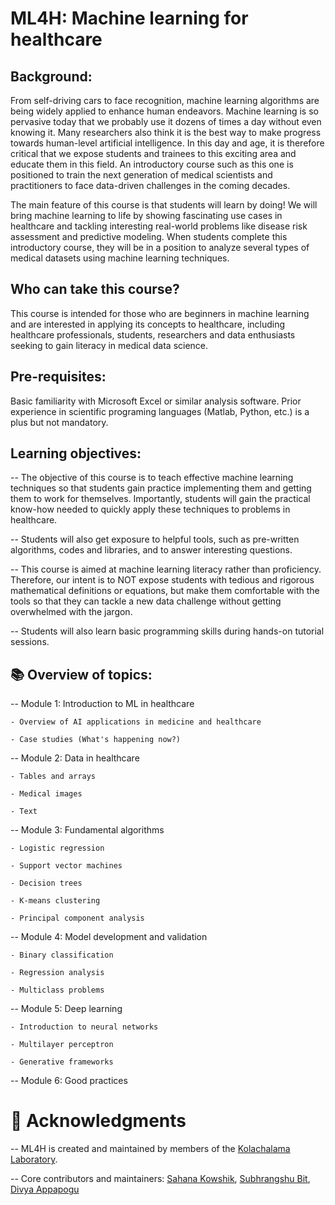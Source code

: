 # ML4H: Machine learning for healthcare

## Background:
From self-driving cars to face recognition, machine learning algorithms are being widely applied to enhance human endeavors. Machine learning is so pervasive today that we probably use it dozens of times a day without even knowing it. Many researchers also think it is the best way to make progress towards human-level artificial intelligence. In this day and age, it is therefore critical that we expose students and trainees to this exciting area and educate them in this field. An introductory course such as this one is positioned to train the next generation of medical scientists and practitioners to face data-driven challenges in the coming decades.

The main feature of this course is that students will learn by doing! We will bring machine learning to life by showing fascinating use cases in healthcare and tackling interesting real-world problems like disease risk assessment and predictive modeling. When students complete this introductory course, they will be in a position to analyze several types of medical datasets using machine learning techniques.

## Who can take this course?
This course is intended for those who are beginners in machine learning and are interested in applying its concepts to healthcare, including healthcare professionals, students, researchers and data enthusiasts seeking to gain literacy in medical data science.

## Pre-requisites: 
Basic familiarity with Microsoft Excel or similar analysis software. Prior experience in scientific programing languages (Matlab, Python, etc.) is a plus but not mandatory.

## Learning objectives:
-- The objective of this course is to teach effective machine learning techniques so that students gain practice implementing them and getting them to work for themselves. Importantly, students will gain the practical know-how needed to quickly apply these techniques to problems in healthcare. 

-- Students will also get exposure to helpful tools, such as pre-written algorithms, codes and libraries, and to answer interesting questions.

-- This course is aimed at machine learning literacy rather than proficiency. Therefore, our intent is to NOT expose students with tedious and rigorous mathematical definitions or equations, but make them comfortable with the tools so that they can tackle a new data challenge without getting overwhelmed with the jargon.

-- Students will also learn basic programming skills during hands-on tutorial sessions.

## 📚 Overview of topics:
-- Module 1: Introduction to ML in healthcare

	- Overview of AI applications in medicine and healthcare
 
	- Case studies (What's happening now?)
  
-- Module 2: Data in healthcare

	- Tables and arrays

  	- Medical images
  	
   	- Text
    	
-- Module 3: Fundamental algorithms
	
 	- Logistic regression
 
  	- Support vector machines
  
  	- Decision trees

   	- K-means clustering

	- Principal component analysis

-- Module 4: Model development and validation

	- Binary classification

  	- Regression analysis 
  	
   	- Multiclass problems
  
-- Module 5: Deep learning

	- Introduction to neural networks

 	- Multilayer perceptron

  	- Generative frameworks

-- Module 6: Good practices


# 🙌 Acknowledgments
-- ML4H is created and maintained by members of the [Kolachalama Laboratory](https://vkola-lab.github.io/). 

-- Core contributors and maintainers: 
	[Sahana Kowshik](https://github.com/sahanakowshik), 
	[Subhrangshu Bit](https://github.com/SubhrangshuBit), 	[Divya Appapogu](https://github.com/DivyaSpoorthy)

